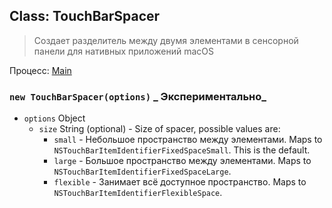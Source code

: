 ## Class: TouchBarSpacer

> Создает разделитель между двумя элементами в сенсорной панели для нативных приложений macOS

Процесс: [Main](../tutorial/application-architecture.md#main-and-renderer-processes)

### `new TouchBarSpacer(options)` _ Экспериментально_

* `options` Object
  * `size` String (optional) - Size of spacer, possible values are:
    * `small` - Небольшое пространство между элементами. Maps to `NSTouchBarItemIdentifierFixedSpaceSmall`. This is the default.
    * `large` - Большое пространство между элементами. Maps to `NSTouchBarItemIdentifierFixedSpaceLarge`.
    * `flexible` - Занимает всё доступное пространство. Maps to `NSTouchBarItemIdentifierFlexibleSpace`.
